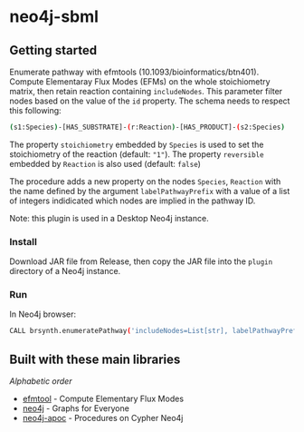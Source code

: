# neo4j-sbml

## Getting started
Enumerate pathway with efmtools (10.1093/bioinformatics/btn401).
Compute Elementaray Flux Modes (EFMs) on the whole stoichiometry matrix, then retain reaction containing `includeNodes`.
This parameter filter nodes based on the value of the `id` property.
The schema needs to respect this following:
```sh
(s1:Species)-[HAS_SUBSTRATE]-(r:Reaction)-[HAS_PRODUCT]-(s2:Species)
```
The property `stoichiometry` embedded by `Species` is used to set the stoichiometry of the reaction (default: `"1"`).
The property `reversible` embedded by `Reaction` is also used (default: `false`)

The procedure adds a new property on the nodes `Species`, `Reaction` with the name defined by the argument `labelPathwayPrefix` with a value of a list of integers indidicated which nodes are implied in the pathway ID.

Note: this plugin is used in a Desktop Neo4j instance.

### Install
Download JAR file from Release, then copy the JAR file into the `plugin` directory of a Neo4j instance.

### Run


In Neo4j browser:
```sh
CALL brsynth.enumeratePathway('includeNodes=List[str], labelPathwayPrefix=str')
```

## Built with these main libraries

*Alphabetic order*
* [efmtool](https://csb.ethz.ch/tools/software/efmtool.html) - Compute Elementary Flux Modes
* [neo4j](https://github.com/neo4j/neo4j) - Graphs for Everyone
* [neo4j-apoc](https://github.com/neo4j-contrib/neo4j-apoc-procedures) - Procedures on Cypher Neo4j